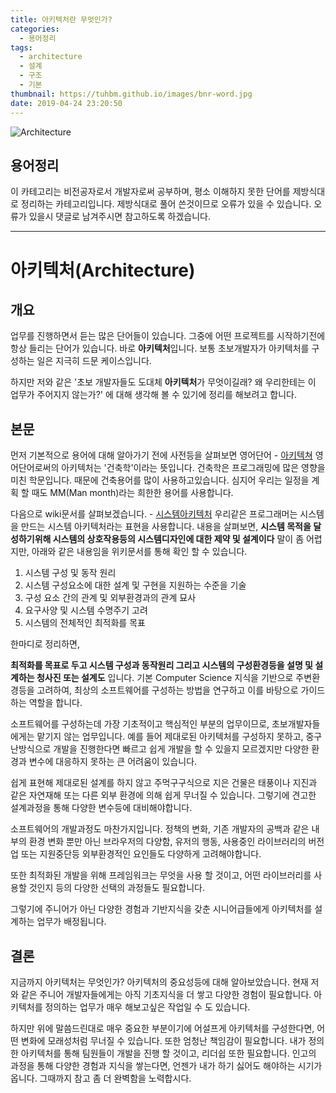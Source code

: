 ```yaml
---
title: 아키텍처란 무엇인가?
categories:
  - 용어정리
tags:
  - architecture
  - 설계
  - 구조
  - 기본
thumbnail: https://tuhbm.github.io/images/bnr-word.jpg
date: 2019-04-24 23:20:50
---
```

![Architecture](https://tuhbm.github.io/images/img-architecture.jpg)

## 용어정리

이 카테고리는 비전공자로서 개발자로써 공부하며, 평소 이해하지 못한 단어를 제방식대로 정리하는 카테고리입니다.
제방식대로 풀어 쓴것이므로 오류가 있을 수 있습니다.
오류가 있을시 댓글로 남겨주시면 참고하도록 하겠습니다.

******

# 아키텍처(Architecture)

## 개요

업무를 진행하면서 듣는 많은 단어들이 있습니다. 그중에 어떤 프로젝트를 시작하기전에 항상 들리는 단어가 있습니다. 바로 **아키텍처**입니다. 보통 초보개발자가 아키텍처를 구성하는 일은 지극히 드문 케이스입니다.

하지만 저와 같은 '초보 개발자들도 도대체 **아키텍처**가 무엇이길래? 왜 우리한테는 이 업무가 주어지지 않는가?' 에 대해 생각해 볼 수 있기에 정리를 해보려고 합니다. 

## 본문

먼저 기본적으로 용어에 대해 알아가기 전에 사전등을 살펴보면
영어단어 - [아키텍쳐](<https://papago.naver.com/?sk=en&tk=ko&hn=0&st=Architecture>)
영어단어로써의 아키텍처는 '건축학'이라는 뜻입니다. 건축학은 프로그래밍에 많은 영향을 미친 학문입니다.
때문에 건축용어를 많이 사용하고있습니다. 심지어 우리는 일정을 계획 할 때도 MM(Man month)라는 희한한 용어를 사용합니다.

다음으로 wiki문서를 살펴보겠습니다. - [시스템아키텍처](<https://ko.wikipedia.org/wiki/%EC%8B%9C%EC%8A%A4%ED%85%9C_%EC%95%84%ED%82%A4%ED%85%8D%EC%B2%98>)
우리같은 프로그래머는 시스템을 만드는 시스템 아키텍처라는 표현을 사용합니다.
내용을 살펴보면, **시스템 목적을 달성하기위해 시스템의 상호작용등의 시스템디자인에 대한 제약 및 설계이다**
말이 좀 어렵지만, 아래와 같은 내용임을 위키문서를 통해 확인 할 수 있습니다.

1. 시스템 구성 및 동작 원리
2. 시스템 구성요소에 대한 설계 및 구현을 지원하는 수준을 기술
3. 구성 요소 간의 관계 및 외부환경과의 관계 묘사
4. 요구사양 및 시스템 수명주기 고려
5. 시스템의 전체적인 최적화를 목표

한마디로 정리하면,

**최적화를 목표로 두고 시스템 구성과 동작원리 그리고 시스템의 구성환경등을 설명 및 설계하는 청사진 또는 설계도** 입니다.
기본 Computer Science 지식을 기반으로 주변환경등을 고려하여, 최상의 소프트웨어를 구성하는 방법을 연구하고
이를 바탕으로 가이드하는 역할을 합니다.

소프트웨어를 구성하는데 가장 기초적이고 핵심적인 부분의 업무이므로, 초보개발자들에게는 맡기지 않는 업무입니다.
예를 들어 제대로된 아키텍처를 구성하지 못하고, 중구난방식으로 개발을 진행한다면 빠르고 쉽게 개발을 할 수 있을지 모르겠지만
다양한 환경과 변수에 대응하지 못하는 큰 어려움이 있습니다.

쉽게 표현해 제대로된 설계를 하지 않고 주먹구구식으로 지은 건물은 태풍이나 지진과 같은 자연재해 또는 다른 외부 환경에 의해 쉽게 무너질 수 있습니다.
그렇기에 견고한 설계과정을 통해 다양한 변수등에 대비해야합니다.

소프트웨어의 개발과정도 마찬가지입니다.
정책의 변화, 기존 개발자의 공백과 같은 내부의 환경 변화 뿐만 아닌
브라우저의 다양함, 유저의 행동, 사용중인 라이브러리의 버전업 또는 지원중단등 외부환경적인 요인들도 다양하게 고려해야합니다.

또한 최적화된 개발을 위해 프레임워크는 무엇을 사용 할 것이고,
어떤 라이브러리를 사용할 것인지 등의 다양한 선택의 과정들도 필요합니다.

그렇기에 주니어가 아닌 다양한 경험과 기반지식을 갖춘 시니어급들에게 아키텍처를 설계하는 업무가 배정됩니다.

## 결론

지금까지 아키텍처는 무엇인가? 아키텍처의 중요성등에 대해 알아보았습니다.
현재 저와 같은 주니어 개발자들에게는 아직 기초지식을 더 쌓고 다양한 경험이 필요합니다.
아키텍처를 정의하는 업무가 매우 해보고싶은 작업일 수 도 있습니다.

하지만 위에 말씀드린대로 매우 중요한 부분이기에 어설프게 아키텍처를 구성한다면, 어떤 변화에 모래성처럼 무너질 수 있습니다.
또한 엄청난 책임감이 필요합니다. 내가 정의한 아키텍처를 통해 팀원들이 개발을 진행 할 것이고, 리더쉽 또한 필요합니다.
인고의 과정을 통해 다양한 경험과 지식을 쌓는다면, 언젠가 내가 하기 싫어도 해야하는 시기가 옵니다.
그때까지 참고 좀 더 완벽함을 노력합시다.